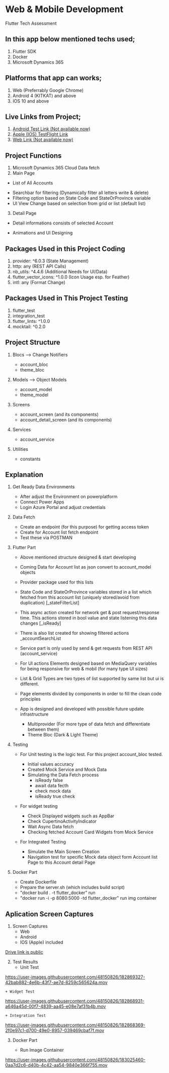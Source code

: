 # Web & Mobile Development
Flutter Tech Assessment

## In this app below mentioned techs used;

1. Flutter SDK
2. Docker
3. Microsoft Dynamics 365

## Platforms that app can works;

1. Web (Preferrably Google Chrome)
2. Android 4 (KITKAT) and above
3. IOS 10 and above

## Live Links from Project;

1. [Android Test Link (Not available now)](https://www.google.com)
2. [Apple (IOS) TestFlight Link](https://testflight.apple.com/join/7VCuLqf3)
3. [Web Link (Not available now)](https://www.google.com)

## Project Functions

1. Microsoft Dynamics 365 Cloud Data fetch
2. Main Page

* List of All Accounts
- Searchbar for filtering (Dynamically filter all letters write & delete)
- Filtering option based on State Code and StateOrProvince variable
- UI View Change based on selection from grid or list (default list)

3. Detail Page

* Detail informations consists of selected Account
- Animations and UI Designing

## Packages Used in this Project Coding

1. provider: ^6.0.3 (State Management)
2. http: any (REST API Calls)
3. nb_utils: ^4.4.6 (Additional Needs for UI/Data)
4. flutter_vector_icons: ^1.0.0 (Icon Usage esp. for Feather)
5. intl: any (Format Change)

## Packages Used in This Project Testing

1. flutter_test
2. integration_test
3. flutter_lints: ^1.0.0
4. mocktail: ^0.2.0

## Project Structure

1. Blocs --> Change Notifiers
	+ account_bloc
	+ theme_bloc
2. Models --> Object Models
	+ account_model
	+ theme_model
3. Screens
	+ account_screen (and its components)
	+ account_detail_screen (and its components)
4. Services
	+ account_service

5. Utilities
	+ constants

## Explanation

1. Get Ready Data Environments
	+ After adjust the Environment on powerplatform
	+ Connect Power Apps
	+ Login Azure Portal and adjust credentials
2. Data Fetch
	+ Create an endpoint (for this purpose) for getting access token
	+ Create for Account list fetch endpoint
	+ Test these via POSTMAN
3. Flutter Part
	+ Above mentioned structure designed & start developing
	+ Coming Data for Account list as json convert to account_model objects
	+ Provider package used for this lists

	+ State Code and StateOrProvince variables stored in a list which fetched from this account list (uniquely stored/avoid from duplication) [_stateFilterList]
	+ This async action created for network get & post request/response time. This actions stored in bool value and state listening this data changes [_isReady]
	+ There is also list created for showing filtered actions _accountSearchList
	
	+ Service part is only used by send & get requests from REST API (account_service)

	+ For UI actions Elements designed based on MediaQuery variables for being responsive for web & mobil (for many type  UI sizes)
	
	+ List & Grid Types are two types of list supported by same list but ui is different.

	+ Page elements divided by components in order to fill the clean code principles

	+ App is designed and developed with possible future update infrastructure
		+ Multiprovider (For more type of data fetch and differentiate between them)
		+ Theme Bloc (Dark & Light Theme)

4. Testing
	+ For Unit testing is the logic test. For this project account_bloc tested.
		+ Initial values accuracy
		+ Created Mock Service and Mock Data
		+ Simulating the Data Fetch process
			+ isReady false
			+ await data fecth
			+ check mock data
			+ isReady true check
	
	+ For widget testing
		+ Check Displayed widgets such as AppBar
		+ Check CupertinoActivityIndicator
		+ Wait Async Data fetch
		+ Checking fetched Account Card Widgets from Mock Service
	
	+ For Integrated Testing
		+ Simulate the Main Screen Creation
		+ Navigation test for specific Mock data object form Account list Page to this Account detail Page

5. Docker Part
	+ Create Dockerfile
	+ Prepare the server.sh (which includes build script)
	+ "docker build . -t flutter_docker" run
	+ "docker run -i -p 8080:5000 -td flutter_docker" run img container


## Aplication Screen Captures
1. Screen Captures
	+ Web
	+ Android
	+ IOS (Apple) included

[Drive link is public](https://drive.google.com/file/d/1SHZI0dFLi5KAtdSQAFUZX1ViUwe4EoMP/view?usp=sharing)


2. Test Results
	+ Unit Test


https://user-images.githubusercontent.com/48150826/182869327-42bab882-4e6b-43f7-ae7d-8259c565624a.mov



	+ Widget Test


https://user-images.githubusercontent.com/48150826/182868931-a646a45d-00f7-4839-aa45-e08e7af31b4b.mov


	+ Integration Test


https://user-images.githubusercontent.com/48150826/182868369-2f0e97c1-d700-49e0-8957-039469cbaf7f.mov


3. Docker Part
	
	+ Run Image Container
	
	

https://user-images.githubusercontent.com/48150826/183025460-0aa7d2c6-d40b-4c42-aa54-9840e366f755.mov























 


